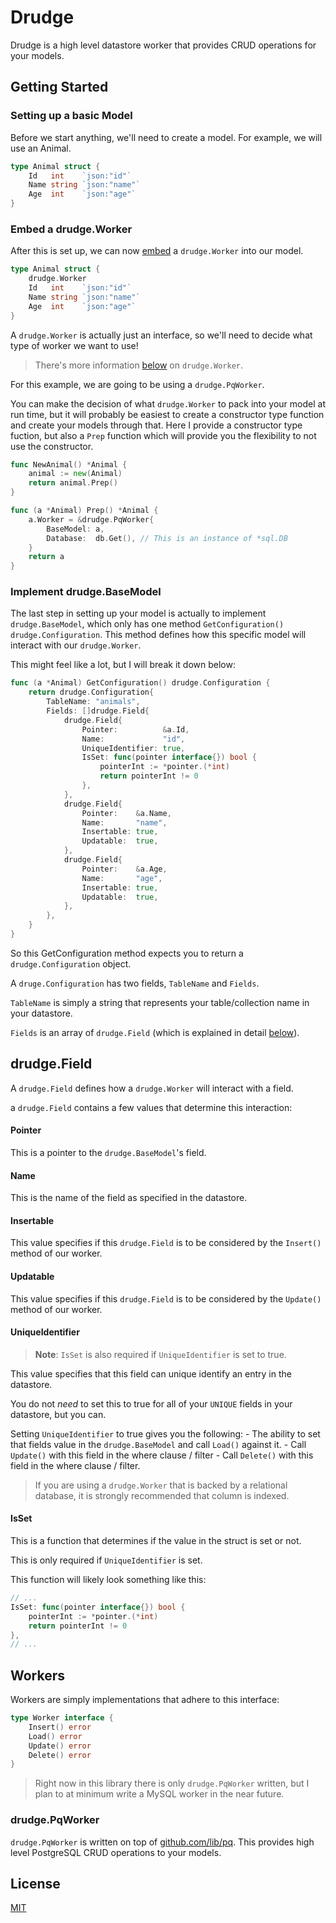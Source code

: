 # Drudge

Drudge is a high level datastore worker that provides CRUD operations for your models.

## Getting Started

### Setting up a basic Model

Before we start anything, we'll need to create a model.  For example, we will use an Animal.

```go
type Animal struct {
    Id   int    `json:"id"`
    Name string `json:"name"`
    Age  int    `json:"age"`
}
```

### Embed a drudge.Worker

After this is set up, we can now [embed](https://golang.org/doc/effective_go.html#embedding) a `drudge.Worker` into our model.

```go
type Animal struct {
    drudge.Worker
    Id   int    `json:"id"`
    Name string `json:"name"`
    Age  int    `json:"age"`
}
```

A `drudge.Worker` is actually just an interface, so we'll need to decide what type of worker we want to use!

> There's more information [below](#workers) on `drudge.Worker`.

For this example, we are going to be using a `drudge.PqWorker`.

You can make the decision of what `drudge.Worker` to pack into your model at run time, but it will probably be easiest to create a constructor type function and create your models through that.  Here I provide a constructor type fuction, but also a `Prep` function which will provide you the flexibility to not use the constructor.

```go
func NewAnimal() *Animal {
    animal := new(Animal)
    return animal.Prep()
}

func (a *Animal) Prep() *Animal {
    a.Worker = &drudge.PqWorker{
        BaseModel: a,
        Database:  db.Get(), // This is an instance of *sql.DB
    }
    return a
}
```

### Implement drudge.BaseModel

The last step in setting up your model is actually to implement `drudge.BaseModel`, which only has one method `GetConfiguration() drudge.Configuration`.  This method defines how this specific model will interact with our `drudge.Worker`.

This might feel like a lot, but I will break it down below:

```go
func (a *Animal) GetConfiguration() drudge.Configuration {
    return drudge.Configuration{
        TableName: "animals",
        Fields: []drudge.Field{
            drudge.Field{
                Pointer:          &a.Id,
                Name:             "id",
                UniqueIdentifier: true,
                IsSet: func(pointer interface{}) bool {
                    pointerInt := *pointer.(*int)
                    return pointerInt != 0
                },
            },
            drudge.Field{
                Pointer:    &a.Name,
                Name:       "name",
                Insertable: true,
                Updatable:  true,
            },
            drudge.Field{
                Pointer:    &a.Age,
                Name:       "age",
                Insertable: true,
                Updatable:  true,
            },
        },
    }
}
```

So this GetConfiguration method expects you to return a `drudge.Configuration` object.

A `druge.Configuration` has two fields, `TableName` and `Fields`.

`TableName` is simply a string that represents your table/collection name in your datastore.

`Fields` is an array of `drudge.Field` (which is explained in detail [below](#drudgefield)).

## drudge.Field

A `drudge.Field` defines how a `drudge.Worker` will interact with a field.

a `drudge.Field` contains a few values that determine this interaction:

#### Pointer

This is a pointer to the `drudge.BaseModel`'s field.

#### Name

This is the name of the field as specified in the datastore.

#### Insertable

This value specifies if this `drudge.Field` is to be considered by the `Insert()` method of our worker.

#### Updatable

This value specifies if this `drudge.Field` is to be considered by the `Update()` method of our worker.

#### UniqueIdentifier

> **Note**: `IsSet` is also required if `UniqueIdentifier` is set to true.

This value specifies that this field can unique identify an entry in the datastore.

You do not _need_ to set this to true for all of your `UNIQUE` fields in your datastore, but you can.

Setting `UniqueIdentifier` to true gives you the following:
    - The ability to set that fields value in the `drudge.BaseModel` and call `Load()` against it.
    - Call `Update()` with this field in the where clause / filter
    - Call `Delete()` with this field in the where clause / filter.

> If you are using a `drudge.Worker` that is backed by a relational database, it is strongly recommended that column is indexed.

#### IsSet

This is a function that determines if the value in the struct is set or not.

This is only required if `UniqueIdentifier` is set.

This function will likely look something like this:

```go
// ...
IsSet: func(pointer interface{}) bool {
    pointerInt := *pointer.(*int)
    return pointerInt != 0
},
// ...
```

## Workers

Workers are simply implementations that adhere to this interface:

```go
type Worker interface {
    Insert() error
    Load() error
    Update() error
    Delete() error
}
```

> Right now in this library there is only `drudge.PqWorker` written, but I plan to at minimum write a MySQL worker in the near future.

### drudge.PqWorker

`drudge.PqWorker` is written on top of [github.com/lib/pq](https://github.com/lib/pq).  This provides high level PostgreSQL CRUD operations to your models.

## License

[MIT](LICENSE.md)

